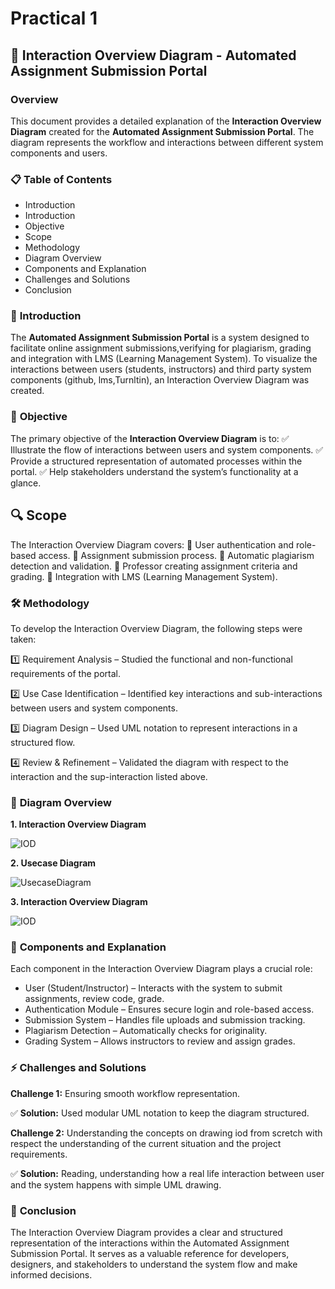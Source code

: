 # Practical 1 
## 📌 **Interaction Overview Diagram - Automated Assignment Submission Portal**

### **Overview**
This document provides a detailed explanation of the **Interaction Overview Diagram** created for the **Automated Assignment Submission Portal**. The diagram represents the workflow and interactions between different system components and users.

### 📋 **Table of Contents**

- Introduction
- Introduction
- Objective
- Scope
- Methodology
- Diagram Overview
- Components and Explanation
- Challenges and Solutions
- Conclusion

### 📌 **Introduction**

The **Automated Assignment Submission Portal** is a system designed to facilitate online assignment submissions,verifying for plagiarism, grading and integration with LMS (Learning Management System). To visualize the interactions between users (students, instructors) and third party system components (github, lms,Turnltin), an Interaction Overview Diagram was created.

### 🎯 **Objective**
The primary objective of the **Interaction Overview Diagram** is to:
✅ Illustrate the flow of interactions between users and system components.
✅ Provide a structured representation of automated processes within the portal.
✅ Help stakeholders understand the system’s functionality at a glance.

## 🔍 **Scope**

The Interaction Overview Diagram covers:
📌 User authentication and role-based access.
📌 Assignment submission process.
📌 Automatic plagiarism detection and validation.
📌 Professor creating assignment criteria and grading.
📌 Integration with LMS (Learning Management System).

### 🛠️ **Methodology**
To develop the Interaction Overview Diagram, the following steps were taken:

1️⃣ Requirement Analysis – Studied the functional and non-functional requirements of the portal.

2️⃣ Use Case Identification – Identified key interactions and sub-interactions between users and system components.

3️⃣ Diagram Design – Used UML notation to represent interactions in a structured flow.

4️⃣ Review & Refinement – Validated the diagram with respect to the interaction and the sup-interaction listed above.

### 📌 **Diagram Overview**

**1. Interaction Overview Diagram**

![IOD](https://xmfbfpodrpkidxutnxrp.supabase.co/storage/v1/object/public/SDA_Practical//Interaction%20Overview%20Digram.jpeg)

**2. Usecase Diagram**

![UsecaseDiagram](https://xmfbfpodrpkidxutnxrp.supabase.co/storage/v1/object/public/SDA_Practical//User%20Flow%20Miro.jpg)

**3. Interaction Overview Diagram**

![IOD](https://xmfbfpodrpkidxutnxrp.supabase.co/storage/v1/object/public/SDA_Practical//1.jpeg)


### 🔗 **Components and Explanation**
Each component in the Interaction Overview Diagram plays a crucial role:

- User (Student/Instructor) – Interacts with the system to submit assignments, review code, grade.
- Authentication Module – Ensures secure login and role-based access.
- Submission System – Handles file uploads and submission tracking.
- Plagiarism Detection – Automatically checks for originality.
- Grading System – Allows instructors to review and assign grades.

### ⚡ **Challenges and Solutions**
**Challenge 1:** Ensuring smooth workflow representation.

✅ **Solution:** Used modular UML notation to keep the diagram structured.

**Challenge 2:** Understanding the concepts on drawing iod from scretch with respect  the understanding of the current situation and the project requirements.

✅ **Solution:** Reading, understanding how a real life interaction between user and the system happens with simple UML drawing. 

### 📌 **Conclusion**
The Interaction Overview Diagram provides a clear and structured representation of the interactions within the Automated Assignment Submission Portal. It serves as a valuable reference for developers, designers, and stakeholders to understand the system flow and make informed decisions.